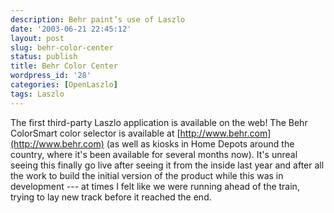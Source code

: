 ```yaml
---
description: Behr paint’s use of Laszlo
date: '2003-06-21 22:45:12'
layout: post
slug: behr-color-center
status: publish
title: Behr Color Center
wordpress_id: '28'
categories: [OpenLaszlo]
tags: Laszlo
---
```


The first third-party Laszlo application is available on the web!  The Behr ColorSmart color selector is available at [http://www.behr.com](http://www.behr.com) (as well as kiosks in Home Depots around the country, where it's been available for several months now).  It's unreal seeing this finally go live after seeing it from the inside last year and after all the work to build the initial version of the product while this was in development ---  at times I felt like we were running ahead of the train, trying to lay new track before it reached the end.
